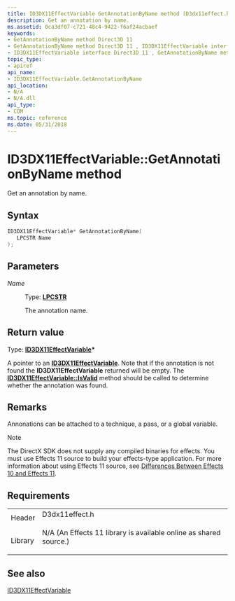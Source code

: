 ```yaml
---
title: ID3DX11EffectVariable GetAnnotationByName method (D3dx11effect.h)
description: Get an annotation by name.
ms.assetid: 0ca3df07-c721-48c4-9422-f6af24acbaef
keywords:
- GetAnnotationByName method Direct3D 11
- GetAnnotationByName method Direct3D 11 , ID3DX11EffectVariable interface
- ID3DX11EffectVariable interface Direct3D 11 , GetAnnotationByName method
topic_type:
- apiref
api_name:
- ID3DX11EffectVariable.GetAnnotationByName
api_location:
- N/A
- N/A.dll
api_type:
- COM
ms.topic: reference
ms.date: 05/31/2018
---
```


# ID3DX11EffectVariable::GetAnnotationByName method

Get an annotation by name.

## Syntax


```C++
ID3DX11EffectVariable* GetAnnotationByName(
   LPCSTR Name
);
```



## Parameters

<dl> <dt>

*Name* 
</dt> <dd>

Type: **[**LPCSTR**](/windows/desktop/WinProg/windows-data-types)**

The annotation name.

</dd> </dl>

## Return value

Type: **[**ID3DX11EffectVariable**](id3dx11effectvariable.md)\***

A pointer to an [**ID3DX11EffectVariable**](id3dx11effectvariable.md). Note that if the annotation is not found the **ID3DX11EffectVariable** returned will be empty. The [**ID3DX11EffectVariable::IsValid**](id3dx11effectvariable-isvalid.md) method should be called to determine whether the annotation was found.

## Remarks

Annonations can be attached to a technique, a pass, or a global variable.

> [!Note]  
> The DirectX SDK does not supply any compiled binaries for effects. You must use Effects 11 source to build your effects-type application. For more information about using Effects 11 source, see [Differences Between Effects 10 and Effects 11](d3d11-graphics-programming-guide-effects-differences.md).

 

## Requirements



|                    |                                                                                                                                              |
|--------------------|----------------------------------------------------------------------------------------------------------------------------------------------|
| Header<br/>  | <dl> <dt>D3dx11effect.h</dt> </dl>                                                    |
| Library<br/> | <dl> <dt>N/A (An Effects 11 library is available online as shared source.)</dt> </dl> |



## See also

<dl> <dt>

[ID3DX11EffectVariable](id3dx11effectvariable.md)
</dt> </dl>

 

